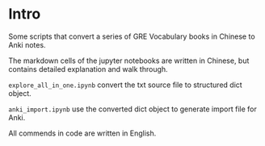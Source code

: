 # Intro

Some scripts that convert a series of GRE Vocabulary books in Chinese to Anki notes.

The markdown cells of the jupyter notebooks are written in Chinese, but contains
detailed explanation and walk through.

`explore_all_in_one.ipynb` convert the txt source file to structured dict object.

`anki_import.ipynb` use the converted dict object to generate import file for Anki.

All commends in code are written in English.